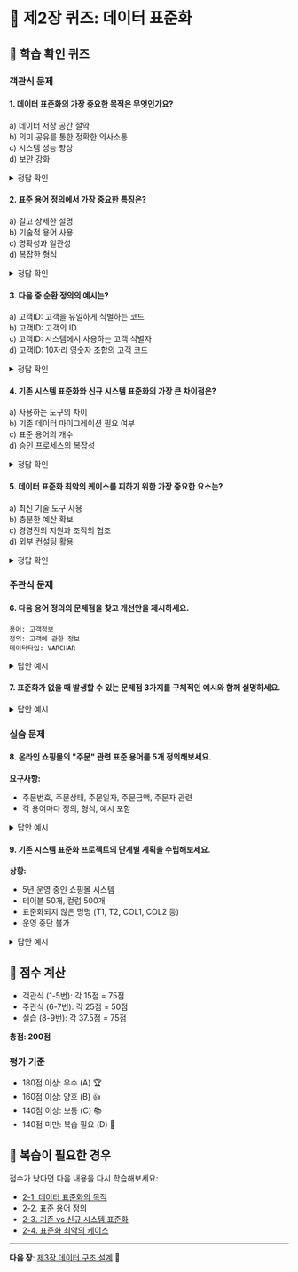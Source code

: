 # 📝 제2장 퀴즈: 데이터 표준화

## 🎯 학습 확인 퀴즈

### 객관식 문제

#### 1. 데이터 표준화의 가장 중요한 목적은 무엇인가요?
a) 데이터 저장 공간 절약  
b) 의미 공유를 통한 정확한 의사소통  
c) 시스템 성능 향상  
d) 보안 강화  

<details>
<summary>정답 확인</summary>
<b>정답: b) 의미 공유를 통한 정확한 의사소통</b><br>
데이터 표준화의 핵심 목적은 조직 내 모든 구성원이 동일한 의미로 데이터를 이해하고 소통할 수 있도록 하는 것입니다.
</details>

#### 2. 표준 용어 정의에서 가장 중요한 특징은?
a) 길고 상세한 설명  
b) 기술적 용어 사용  
c) 명확성과 일관성  
d) 복잡한 형식  

<details>
<summary>정답 확인</summary>
<b>정답: c) 명확성과 일관성</b><br>
좋은 용어 정의는 명확하고 이해하기 쉬우며, 다른 용어들과 일관된 패턴을 가져야 합니다.
</details>

#### 3. 다음 중 순환 정의의 예시는?
a) 고객ID: 고객을 유일하게 식별하는 코드  
b) 고객ID: 고객의 ID  
c) 고객ID: 시스템에서 사용하는 고객 식별자  
d) 고객ID: 10자리 영숫자 조합의 고객 코드  

<details>
<summary>정답 확인</summary>
<b>정답: b) 고객의 ID</b><br>
정의에 용어 자체가 포함된 순환 정의는 피해야 합니다.
</details>

#### 4. 기존 시스템 표준화와 신규 시스템 표준화의 가장 큰 차이점은?
a) 사용하는 도구의 차이  
b) 기존 데이터 마이그레이션 필요 여부  
c) 표준 용어의 개수  
d) 승인 프로세스의 복잡성  

<details>
<summary>정답 확인</summary>
<b>정답: b) 기존 데이터 마이그레이션 필요 여부</b><br>
기존 시스템은 이미 운영 중인 데이터를 표준에 맞게 변환해야 하는 추가 작업이 필요합니다.
</details>

#### 5. 데이터 표준화 최악의 케이스를 피하기 위한 가장 중요한 요소는?
a) 최신 기술 도구 사용  
b) 충분한 예산 확보  
c) 경영진의 지원과 조직의 협조  
d) 외부 컨설팅 활용  

<details>
<summary>정답 확인</summary>
<b>정답: c) 경영진의 지원과 조직의 협조</b><br>
표준화는 기술적 문제가 아닌 조직 문화와 협조의 문제이므로 경영진 지원이 가장 중요합니다.
</details>

### 주관식 문제

#### 6. 다음 용어 정의의 문제점을 찾고 개선안을 제시하세요.

```
용어: 고객정보
정의: 고객에 관한 정보
데이터타입: VARCHAR
```

<details>
<summary>답안 예시</summary>
<b>문제점:</b><br>
1. 순환 정의: "고객에 관한 정보"는 용어 자체를 설명에 사용<br>
2. 모호한 정의: 구체적으로 어떤 정보인지 불명확<br>
3. 불완전한 정보: 길이, 형식, 예시 등 누락<br><br>

<b>개선안:</b><br>
```
용어: 고객기본정보
정의: 고객의 신원 확인 및 연락을 위해 필요한 기본 개인정보
포함항목: 성명, 생년월일, 성별, 연락처, 주소
데이터타입: VARCHAR(500)
형식: JSON 형태로 저장
예시: {"name":"홍길동", "birth":"1990-01-01", "gender":"M"}
```
</details>

#### 7. 표준화가 없을 때 발생할 수 있는 문제점 3가지를 구체적인 예시와 함께 설명하세요.

<details>
<summary>답안 예시</summary>
<b>1. 의사소통 혼란</b><br>
예시: A팀은 "고객", B팀은 "회원", C팀은 "사용자"라고 부르면서 회의 시 용어 정리에 시간 소모<br><br>

<b>2. 시스템 통합 지연</b><br>
예시: 각 시스템별로 다른 용어와 형식을 사용하여 데이터 매핑 작업에 예상보다 3배 많은 시간 소요<br><br>

<b>3. 데이터 품질 저하</b><br>
예시: 동일한 고객이 여러 시스템에서 다른 ID로 관리되어 중복 데이터 발생 및 일관성 문제
</details>

### 실습 문제

#### 8. 온라인 쇼핑몰의 "주문" 관련 표준 용어를 5개 정의해보세요.

**요구사항:**
- 주문번호, 주문상태, 주문일자, 주문금액, 주문자 관련
- 각 용어마다 정의, 형식, 예시 포함

<details>
<summary>답안 예시</summary>

```json
{
  "용어1": {
    "표준용어": "주문번호",
    "영문용어": "ORDER_NO",
    "정의": "주문을 유일하게 식별하는 코드",
    "형식": "OR + YYYYMMDD + 6자리 순번",
    "예시": "OR202401150000001"
  },
  "용어2": {
    "표준용어": "주문상태",
    "영문용어": "ORDER_STATUS",
    "정의": "주문의 현재 처리 단계를 나타내는 코드",
    "형식": "2자리 영문 코드",
    "예시": "OR(주문접수), PC(결제완료), SH(배송중)"
  },
  "용어3": {
    "표준용어": "주문일자",
    "영문용어": "ORDER_DATE",
    "정의": "고객이 주문을 접수한 날짜",
    "형식": "YYYY-MM-DD",
    "예시": "2024-01-15"
  },
  "용어4": {
    "표준용어": "주문금액",
    "영문용어": "ORDER_AMOUNT",
    "정의": "주문한 상품의 총 결제 금액",
    "형식": "숫자(원 단위)",
    "예시": "150000"
  },
  "용어5": {
    "표준용어": "주문자ID",
    "영문용어": "ORDERER_ID",
    "정의": "주문을 요청한 고객의 식별 코드",
    "형식": "CU + 8자리 숫자",
    "예시": "CU12345678"
  }
}
```
</details>

#### 9. 기존 시스템 표준화 프로젝트의 단계별 계획을 수립해보세요.

**상황:** 
- 5년 운영 중인 쇼핑몰 시스템
- 테이블 50개, 컬럼 500개
- 표준화되지 않은 명명 (T1, T2, COL1, COL2 등)
- 운영 중단 불가

<details>
<summary>답안 예시</summary>

<b>1단계: 현황 분석 (2주)</b><br>
- 기존 테이블/컬럼명 전수 조사<br>
- 업무 담당자 인터뷰를 통한 의미 파악<br>
- 표준화 우선순위 결정<br><br>

<b>2단계: 표준 정의 (4주)</b><br>
- 표준 용어 사전 작성 (100개 핵심 용어)<br>
- 명명 규칙 수립<br>
- 매핑 테이블 작성 (기존명 → 표준명)<br><br>

<b>3단계: 점진적 적용 (12주)</b><br>
- 주요 테이블부터 순차 적용<br>
- 뷰(View)를 활용한 호환성 유지<br>
- 애플리케이션 단계별 수정<br><br>

<b>4단계: 검증 및 정리 (2주)</b><br>
- 표준 적용 결과 검증<br>
- 임시 뷰 정리<br>
- 문서화 및 교육
</details>

## 🎯 점수 계산

- 객관식 (1-5번): 각 15점 = 75점
- 주관식 (6-7번): 각 25점 = 50점  
- 실습 (8-9번): 각 37.5점 = 75점

**총점: 200점**

### 평가 기준
- 180점 이상: 우수 (A) 🏆
- 160점 이상: 양호 (B) 👍  
- 140점 이상: 보통 (C) 📚
- 140점 미만: 복습 필요 (D) 📖

## 🔄 복습이 필요한 경우

점수가 낮다면 다음 내용을 다시 학습해보세요:

- [2-1. 데이터 표준화의 목적](./01-purpose-of-standardization.md)
- [2-2. 표준 용어 정의](./02-terminology-definition.md)  
- [2-3. 기존 vs 신규 시스템 표준화](./03-existing-vs-new-system.md)
- [2-4. 표준화 최악의 케이스](./04-worst-case-scenarios.md)

---

**다음 장**: [제3장 데이터 구조 설계](../chapter03/01-structure-design-essence.md) 🚀